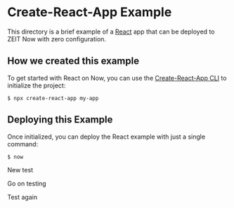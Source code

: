 # Create-React-App Example

This directory is a brief example of a [React](https://reactjs.org/) app that can be deployed to ZEIT Now with zero configuration.

## How we created this example

To get started with React on Now, you can use the [Create-React-App CLI](https://reactjs.org/docs/create-a-new-react-app.html#create-react-app) to initialize the project:

```shell
$ npx create-react-app my-app
```

## Deploying this Example

Once initialized, you can deploy the React example with just a single command:

```shell
$ now
```

New test

Go on testing

Test again
